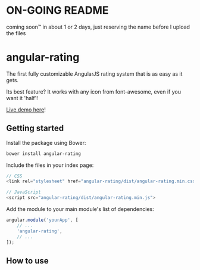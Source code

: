 # ON-GOING README
coming soon™ in about 1 or 2 days, just reserving the name before I upload the files

# angular-rating
The first fully customizable AngularJS rating system that is as easy as it gets.

Its best feature? It works with any icon from font-awesome, even if you want it 'half'!

[Live demo here](https://jsfiddle.net/filipetedim/0595783t/)!

## Getting started

Install the package using Bower:
```bash
bower install angular-rating
```

Include the files in your index page:
```javascript
// CSS
<link rel="stylesheet" href="angular-rating/dist/angular-rating.min.css">

// JavaScript
<script src="angular-rating/dist/angular-rating.min.js">
```

Add the module to your main module's list of dependencies:
```javascript
angular.module('yourApp', [
	// ...
	'angular-rating',
	// ...
]);
```

## How to use


